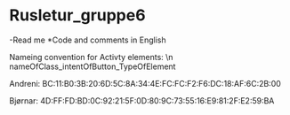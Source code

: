 # Rusletur_gruppe6

-Read me
*Code and comments in English

Nameing convention for Activty elements: \n
nameOfClass_intentOfButton_TypeOfElement

Andreni: BC:11:B0:3B:20:6D:5C:8A:34:4E:FC:FC:F2:F6:DC:18:AF:6C:2B:00

Bjørnar: 4D:FF:FD:BD:0C:92:21:5F:0D:80:9C:73:55:16:E9:81:2F:E2:59:BA
